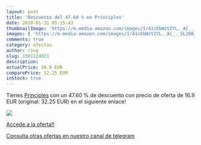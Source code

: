 ```yaml
---
layout: post
title: 'Descuento del 47.60 % en Principles'
date: 2020-01-31 05:15:43
thumbnailImage: 'https://m.media-amazon.com/images/I/41cEbWztZYL._AC_._SL200_.jpg'
images: [ 'https://m.media-amazon.com/images/I/41cEbWztZYL._AC_._SL200_.jpg' ]
comments: true
category: ofertas
author: ring
slug: 1501124021
description:
actualPrice: 16.9 EUR
comparePrice: 32.25 EUR
inStock: true
---
```


Tienes [Principles](https://www.amazon.com/dp/1501124021/?tag=redken08-20) con un 47.60 % de descuento con precio de oferta de 16.9 EUR (original: 32.25 EUR) en el siguiente enlace!

[![](https://m.media-amazon.com/images/I/41cEbWztZYL._AC_._SL200_.jpg)](https://www.amazon.com/dp/1501124021/?tag=redken08-20)

[Accede a la oferta!!](https://www.amazon.com/dp/1501124021/?tag=redken08-20)

[Consulta otras ofertas en nuestro canal de telegram](https://t.me/s/ofertas25)
